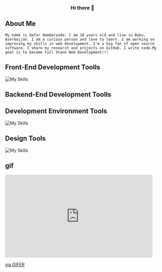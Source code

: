### <div align="center"> Hi there 👋</div>  
<!-- about me -->
## About Me 
```My name is Qafar Qəmbərzadə. I am 18 years old and live in Baku, Azerbaijan. I am a curious person and love to learn. I am working on improving my skills in web development. I'm a big fan of open source software. I share my research and projects on GitHub. I write code.My goal is to become Full Stack Web Development!!!```

<!-- skills -->

<!-- Front-End Development Toolls -->

## Front-End Development Toolls
![My Skills](https://skillicons.dev/icons?i=html,css,sass)

<!--  Backend-End Development Toolls -->
## Backend-End Development Toolls

<!-- Development Environment Tools -->
## Development Environment Tools
![My Skills](https://skillicons.dev/icons?i=vscode,github,git)

<!-- Design Tools -->
## Design Tools
![My Skills](https://skillicons.dev/icons?i=ps,figma)

## gif
<div>
  <iframe src="https://gifer.com/embed/M3us" width=480 height=270.084 frameBorder="0" allowFullScreen></iframe><p><a href="https://gifer.com">via GIFER</a></p>
</div>


